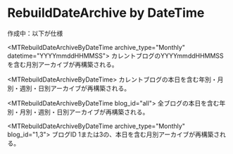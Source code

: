 RebuildDateArchive by DateTime
==========================================

作成中：以下が仕様

&lt;MTRebuildDateArchiveByDateTime archive_type="Monthly" datetime="YYYYmmddHHMMSS"&gt;
カレントブログのYYYYmmddHHMMSSを含む月別アーカイブが再構築される。

&lt;MTRebuildDateArchiveByDateTime&gt;
カレントブログの本日を含む年別・月別・週別・日別アーカイブが再構築される。

&lt;MTRebuildDateArchiveByDateTime blog_id="all"&gt;
全ブログの本日を含む年別・月別・週別・日別アーカイブが再構築される。

&lt;MTRebuildDateArchiveByDateTime archive_type="Monthly" blog_id="1,3"&gt;
ブログID 1または3の、本日を含む月別アーカイブが再構築される。

